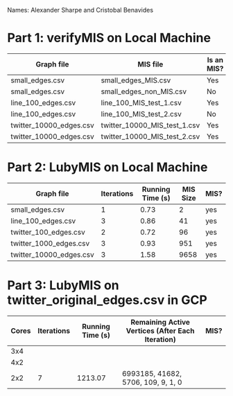 Names: Alexander Sharpe and Cristobal Benavides

# Part 1: verifyMIS on Local Machine 

|        Graph file       |           MIS file           | Is an MIS? |
| ----------------------- | ---------------------------- | ---------- |
| small_edges.csv         | small_edges_MIS.csv          | Yes        |
| small_edges.csv         | small_edges_non_MIS.csv      | No         |
| line_100_edges.csv      | line_100_MIS_test_1.csv      |  Yes         |
| line_100_edges.csv      | line_100_MIS_test_2.csv      |    No       |
| twitter_10000_edges.csv | twitter_10000_MIS_test_1.csv |     Yes      |
| twitter_10000_edges.csv | twitter_10000_MIS_test_2.csv |    Yes       |

# Part 2: LubyMIS on Local Machine 
| Graph file              | Iterations | Running Time (s) | MIS Size | MIS? |
|------------------------|------------|------------------|----------|------|
| small_edges.csv        | 1          | 0.73             | 2        | yes  |
| line_100_edges.csv     | 3          | 0.86             | 41       | yes  |
| twitter_100_edges.csv  | 2          | 0.72             | 96       | yes  |
| twitter_1000_edges.csv | 3          | 0.93             | 951      | yes  |
| twitter_10000_edges.csv| 3          | 1.58             | 9658     | yes  |


# Part 3: LubyMIS on twitter_original_edges.csv in GCP 

| Cores | Iterations | Running Time (s) | Remaining Active Vertices (After Each Iteration) | MIS? |
| ----- | ---------- | ------------ | ------------------------- | ---- |
| 3x4   |            |              |  |      |
| 4x2   |            |              |    |      |
| 2x2   |     7       |       1213.07       |6993185, 41682, 5706, 109, 9, 1, 0   |      |


